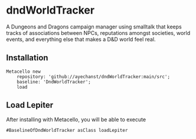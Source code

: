 # dndWorldTracker
A Dungeons and Dragons campaign manager using smalltalk that keeps tracks of associations between NPCs, reputations amongst societies, world events, and everything else that makes a D&amp;D world feel real.

## Installation

```st
Metacello new
	repository: 'github://ayechanst/dndWorldTracker:main/src';
	baseline: 'DndWorldTracker';
	load
```

## Load Lepiter

After installing with Metacello, you will be able to execute

```
#BaselineOfDndWorldTracker asClass loadLepiter
```
